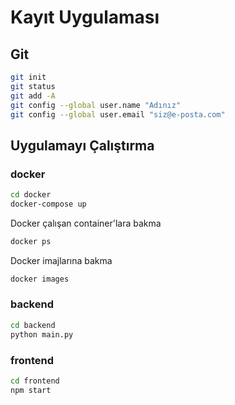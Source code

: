# Kayıt Uygulaması

## Git

```bash
git init
git status
git add -A
git config --global user.name "Adınız"
git config --global user.email "siz@e-posta.com"
```

## Uygulamayı Çalıştırma

### docker

```bash
cd docker
docker-compose up
```

Docker çalışan container'lara bakma

```bash
docker ps
```

Docker imajlarına bakma

```bash
docker images
```


### backend

```bash
cd backend
python main.py
```


### frontend

```bash
cd frontend
npm start
```

